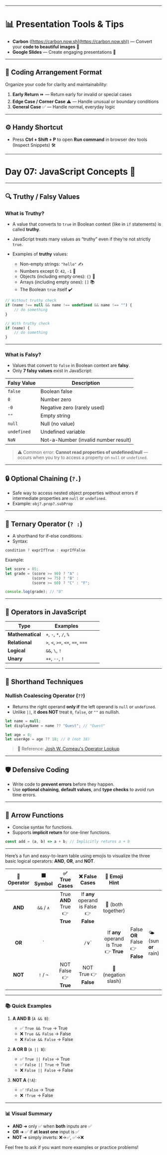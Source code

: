 
---

# 📊 Presentation Tools & Tips

* **Carbon** ([https://carbon.now.sh](https://carbon.now.sh)) — Convert your **code to beautiful images** 📸
* **Google Slides** — Create engaging presentations 🎤

---

## 🧩 Coding Arrangement Format

Organize your code for clarity and maintainability:

1. **Early Return** ⏩ — Return early for invalid or special cases
2. **Edge Case / Corner Case** ⚠️ — Handle unusual or boundary conditions
3. **General Case** ✅ — Handle normal, everyday logic

---

## ⚙️ Handy Shortcut

* Press **Ctrl + Shift + P** to open **Run command** in browser dev tools (Inspect Snippets) 🛠️

---

# Day 07: JavaScript Concepts 🧠

---

## 🔍 Truthy / Falsy Values

### What is Truthy?

* A value that converts to `true` in Boolean context (like in `if` statements) is called **truthy**.
* JavaScript treats many values as “truthy” even if they’re not strictly `true`.
* Examples of **truthy** values:

  * Non-empty strings: `"hello"` ✍️
  * Numbers except 0: `42`, `-1` 🔢
  * Objects (including empty ones): `{}` 🧱
  * Arrays (including empty ones): `[]` 📚
  * The Boolean `true` itself ✔️

```js
// Without truthy check
if (name !== null && name !== undefined && name !== "") {
    // do something
}

// With truthy check
if (name) {
    // do something
}
```

---

### What is Falsy?

* Values that convert to `false` in Boolean context are **falsy**.
* Only **7 falsy values** exist in JavaScript:

| Falsy Value | Description                          |
| ----------- | ------------------------------------ |
| `false`     | Boolean false                        |
| `0`         | Number zero                          |
| `-0`        | Negative zero (rarely used)          |
| `""`        | Empty string                         |
| `null`      | Null (no value)                      |
| `undefined` | Undefined variable                   |
| `NaN`       | Not-a-Number (invalid number result) |

> ⚠️ Common error: **Cannot read properties of undefined/null** — occurs when you try to access a property on `null` or `undefined`.

---

## 🔒 Optional Chaining (`?.`)

* Safe way to access nested object properties without errors if intermediate properties are `null` or `undefined`.
* Example: `obj?.prop?.subProp`

---

## 🎯 Ternary Operator (`? :`)

* A shorthand for if-else conditions.
* Syntax:

```js
condition ? exprIfTrue : exprIfFalse
```

Example:

```js
let score = 85;
let grade = (score >= 90) ? "A" :
            (score >= 75) ? "B" :
            (score >= 60) ? "C" : "F";

console.log(grade); // "B"
```

---

## 🔢 Operators in JavaScript

| Type             | Examples                          |   |         |
| ---------------- | --------------------------------- | - | ------- |
| **Mathematical** | `+`, `-`, `*`, `/`, `%`           |   |         |
| **Relational**   | `>`, `<`, `>=`, `<=`, `==`, `===` |   |         |
| **Logical**      | `&&`, `\`, `!`                         |   ||
| **Unary**        | `++`, `--`, `!`                   |   |         |

---

## 🔄 Shorthand Techniques

### Nullish Coalescing Operator (`??`)

* Returns the right operand **only if** the left operand is `null` or `undefined`.
* Unlike `||`, it **does NOT** treat `0`, `false`, or `""` as nullish.

```js
let name = null;
let displayName = name ?? "Guest"; // "Guest"

let age = 0;
let userAge = age ?? 18; // 0 (not 18)
```

> 🔗 Reference: [Josh W. Comeau's Operator Lookup](https://www.joshwcomeau.com/operator-lookup/)

---

## 🛡️ Defensive Coding

* Write code to **prevent errors** before they happen.
* Use **optional chaining**, **default values**, and **type checks** to avoid run time errors.

---

## 🚀 Arrow Functions

* Concise syntax for functions.
* Supports **implicit return** for one-liner functions.

```js
const add = (a, b) => a + b; // Implicitly returns a + b
```

---



Here’s a fun and easy-to-learn table using emojis to visualize the three basic logical operators: **AND**, **OR**, and **NOT**.

| 🧠 **Operator** | 🟩 **Symbol** |        ✅ **True Cases**       |             ❌ **False Cases**            |            🎨 **Emoji Hint**           |                                 |                       |
| :-------------: | :-----------: | :---------------------------: | :--------------------------------------: | :------------------------------------: | ------------------------------- | --------------------- |
|     **AND**     |   `&&` / `∧`  | True **AND** True 👉 **True** | If **any** operand is False 👉 **False** |           👫 (both together)           |                                 |                       |
|      **OR**     |       \`      |                               |                  `/`∨\`                  | If **any** operand is True 👉 **True** | False **OR** False 👉 **False** | 🌤️ (sun **or** rain) |
|     **NOT**     |   `!` / `¬`   |     NOT False 👉 **True**     |           NOT True 👉 **False**          |           🚫 (negation slash)          |                                 |                       |

---

### 📚 Quick Examples

1. **A AND B** (`A && B`):

   * ✅ `True && True` → True
   * ❌ `True && False` → False
   * ❌ `False && False` → False

2. **A OR B** (`A || B`):

   * ✅ `True || False` → True
   * ✅ `False || True` → True
   * ❌ `False || False` → False

3. **NOT A** (`!A`):

   * ✅ `!False` → True
   * ❌ `!True` → False

---

### 📊 Visual Summary

* **AND** ➜ only ✅ when **both** inputs are ✅
* **OR** ➜ ✅ if **at least one** input is ✅
* **NOT** ➜ simply inverts: ❌→✅, ✅→❌

Feel free to ask if you want more examples or practice problems!

